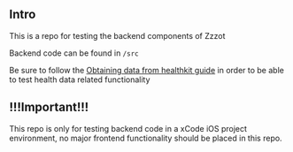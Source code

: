 ## Intro

This is a repo for testing the backend components of Zzzot

Backend code can be found in `/src`

Be sure to follow the [Obtaining data from healthkit guide](https://docs.google.com/document/d/13nomLXKoLXHYwVf-5BUPgbHb2JFwBxXXglk_iZsT8So/edit#heading=h.awlarl6p3utn)
in order to be able to test health data related functionality

## !!!Important!!!

This repo is only for testing backend code in a xCode iOS project environment, no major frontend functionality should be placed in this repo.
